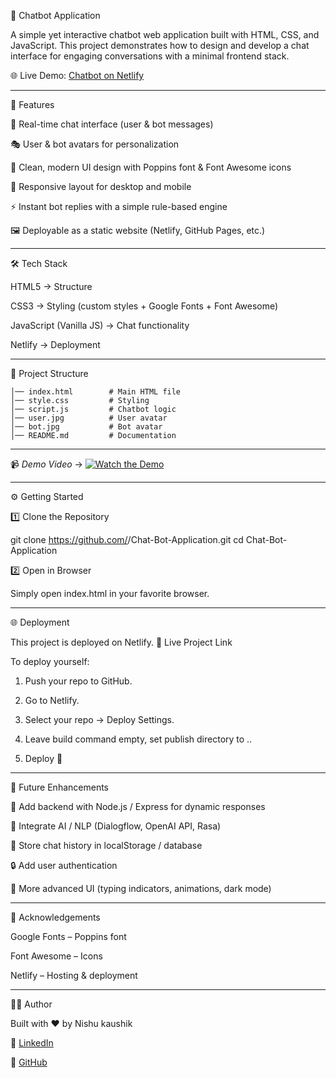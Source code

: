 🤖 Chatbot Application

A simple yet interactive chatbot web application built with HTML, CSS, and JavaScript. This project demonstrates how to design and develop a chat interface for engaging conversations with a minimal frontend stack.

🌐 Live Demo: [Chatbot on Netlify](https://roaring-maamoul-5d8043.netlify.app/)



---

🚀 Features

💬 Real-time chat interface (user & bot messages)

🎭 User & bot avatars for personalization

🎨 Clean, modern UI design with Poppins font & Font Awesome icons

📱 Responsive layout for desktop and mobile

⚡ Instant bot replies with a simple rule-based engine

🖼️ Deployable as a static website (Netlify, GitHub Pages, etc.)



---

🛠️ Tech Stack

HTML5 → Structure

CSS3 → Styling (custom styles + Google Fonts + Font Awesome)

JavaScript (Vanilla JS) → Chat functionality

Netlify → Deployment



---

📂 Project Structure

```Chat-Bot-Application/
│── index.html        # Main HTML file
│── style.css         # Styling
│── script.js         # Chatbot logic
│── user.jpg          # User avatar
│── bot.jpg           # Bot avatar
│── README.md         # Documentation
```


---

📹 *Demo Video* → [![Watch the Demo](https://img.shields.io/badge/▶️%20Watch%20Demo-FF0000?style=for-the-badge&logo=youtube&logoColor=white)](https://drive.google.com/file/d/1dINJp2DgtONE2Y-tkuE0HeaF0SCzqgit/view?usp=drivesdk)



---

⚙️ Getting Started

1️⃣ Clone the Repository

git clone https://github.com/<NishuKaushik>/Chat-Bot-Application.git
cd Chat-Bot-Application

2️⃣ Open in Browser

Simply open index.html in your favorite browser.


---

🌐 Deployment

This project is deployed on Netlify.
🔗 Live Project Link

To deploy yourself:

1. Push your repo to GitHub.


2. Go to Netlify.


3. Select your repo → Deploy Settings.


4. Leave build command empty, set publish directory to ..


5. Deploy 🚀




---

📌 Future Enhancements

🔗 Add backend with Node.js / Express for dynamic responses

🧠 Integrate AI / NLP (Dialogflow, OpenAI API, Rasa)

💾 Store chat history in localStorage / database

🔒 Add user authentication

🎨 More advanced UI (typing indicators, animations, dark mode)



---

🙌 Acknowledgements

Google Fonts – Poppins font

Font Awesome – Icons

Netlify – Hosting & deployment



---

👩‍💻 Author

Built with ❤️ by Nishu kaushik

💼 [LinkedIn](https://www.linkedin.com/in/nishukaushik166/)

🐙 [GitHub](https://github.com/NishuKaushik)
